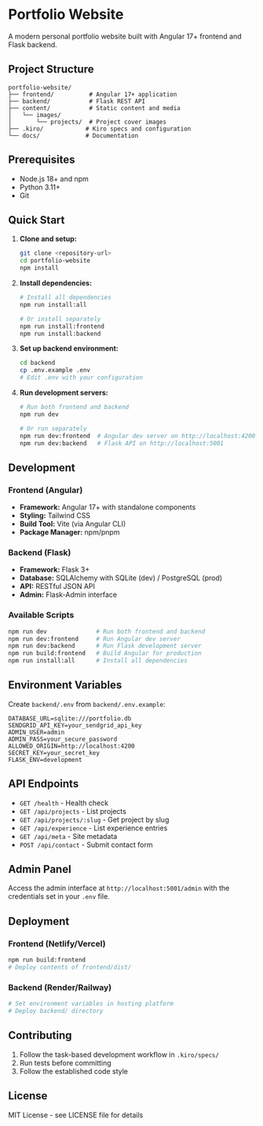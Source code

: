 # Portfolio Website

A modern personal portfolio website built with Angular 17+ frontend and Flask backend.

## Project Structure

```
portfolio-website/
├── frontend/          # Angular 17+ application
├── backend/           # Flask REST API
├── content/           # Static content and media
│   └── images/
│       └── projects/  # Project cover images
├── .kiro/            # Kiro specs and configuration
└── docs/             # Documentation
```

## Prerequisites

- Node.js 18+ and npm
- Python 3.11+
- Git

## Quick Start

1. **Clone and setup:**
   ```bash
   git clone <repository-url>
   cd portfolio-website
   npm install
   ```

2. **Install dependencies:**
   ```bash
   # Install all dependencies
   npm run install:all
   
   # Or install separately
   npm run install:frontend
   npm run install:backend
   ```

3. **Set up backend environment:**
   ```bash
   cd backend
   cp .env.example .env
   # Edit .env with your configuration
   ```

4. **Run development servers:**
   ```bash
   # Run both frontend and backend
   npm run dev
   
   # Or run separately
   npm run dev:frontend  # Angular dev server on http://localhost:4200
   npm run dev:backend   # Flask API on http://localhost:5001
   ```

## Development

### Frontend (Angular)
- **Framework:** Angular 17+ with standalone components
- **Styling:** Tailwind CSS
- **Build Tool:** Vite (via Angular CLI)
- **Package Manager:** npm/pnpm

### Backend (Flask)
- **Framework:** Flask 3+
- **Database:** SQLAlchemy with SQLite (dev) / PostgreSQL (prod)
- **API:** RESTful JSON API
- **Admin:** Flask-Admin interface

### Available Scripts

```bash
npm run dev              # Run both frontend and backend
npm run dev:frontend     # Run Angular dev server
npm run dev:backend      # Run Flask development server
npm run build:frontend   # Build Angular for production
npm run install:all      # Install all dependencies
```

## Environment Variables

Create `backend/.env` from `backend/.env.example`:

```env
DATABASE_URL=sqlite:///portfolio.db
SENDGRID_API_KEY=your_sendgrid_api_key
ADMIN_USER=admin
ADMIN_PASS=your_secure_password
ALLOWED_ORIGIN=http://localhost:4200
SECRET_KEY=your_secret_key
FLASK_ENV=development
```

## API Endpoints

- `GET /health` - Health check
- `GET /api/projects` - List projects
- `GET /api/projects/:slug` - Get project by slug
- `GET /api/experience` - List experience entries
- `GET /api/meta` - Site metadata
- `POST /api/contact` - Submit contact form

## Admin Panel

Access the admin interface at `http://localhost:5001/admin` with the credentials set in your `.env` file.

## Deployment

### Frontend (Netlify/Vercel)
```bash
npm run build:frontend
# Deploy contents of frontend/dist/
```

### Backend (Render/Railway)
```bash
# Set environment variables in hosting platform
# Deploy backend/ directory
```

## Contributing

1. Follow the task-based development workflow in `.kiro/specs/`
2. Run tests before committing
3. Follow the established code style

## License

MIT License - see LICENSE file for details
